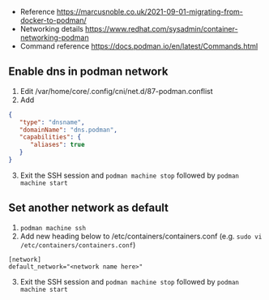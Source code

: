 * Reference https://marcusnoble.co.uk/2021-09-01-migrating-from-docker-to-podman/
* Networking details https://www.redhat.com/sysadmin/container-networking-podman
* Command reference https://docs.podman.io/en/latest/Commands.html

## Enable dns in podman network

1. Edit /var/home/core/.config/cni/net.d/87-podman.conflist
2. Add 

``` json
{
   "type": "dnsname",
   "domainName": "dns.podman",
   "capabilities": {
      "aliases": true
   }
}
```

3. Exit the SSH session and `podman machine stop` followed by `podman machine start`


## Set another network as default
1. `podman machine ssh`
2. Add new heading below to /etc/containers/containers.conf (e.g. `sudo vi /etc/containers/containers.conf`)

``` 
[network]
default_network="<network name here>"
```

3. Exit the SSH session and `podman machine stop` followed by `podman machine start`
